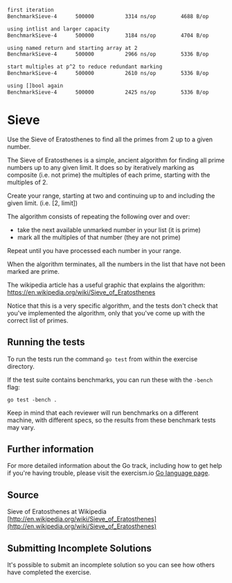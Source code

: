 ```bash 
first iteration
BenchmarkSieve-4   	  500000	      3314 ns/op	    4688 B/op	      10 allocs/op

using intlist and larger capacity
BenchmarkSieve-4   	  500000	      3184 ns/op	    4704 B/op	      11 allocs/op

using named return and starting array at 2
BenchmarkSieve-4   	  500000	      2966 ns/op	    5336 B/op	      22 allocs/op

start multiples at p^2 to reduce redundant marking
BenchmarkSieve-4   	  500000	      2610 ns/op	    5336 B/op	      22 allocs/op

using []bool again 
BenchmarkSieve-4   	  500000	      2425 ns/op	    5336 B/op	      22 allocs/op

```
# Sieve

Use the Sieve of Eratosthenes to find all the primes from 2 up to a given
number.

The Sieve of Eratosthenes is a simple, ancient algorithm for finding all
prime numbers up to any given limit. It does so by iteratively marking as
composite (i.e. not prime) the multiples of each prime,
starting with the multiples of 2.

Create your range, starting at two and continuing up to and including the given limit. (i.e. [2, limit])

The algorithm consists of repeating the following over and over:

- take the next available unmarked number in your list (it is prime)
- mark all the multiples of that number (they are not prime)

Repeat until you have processed each number in your range.

When the algorithm terminates, all the numbers in the list that have not
been marked are prime.

The wikipedia article has a useful graphic that explains the algorithm:
https://en.wikipedia.org/wiki/Sieve_of_Eratosthenes

Notice that this is a very specific algorithm, and the tests don't check
that you've implemented the algorithm, only that you've come up with the
correct list of primes.

## Running the tests

To run the tests run the command `go test` from within the exercise directory.

If the test suite contains benchmarks, you can run these with the `-bench`
flag:

    go test -bench .

Keep in mind that each reviewer will run benchmarks on a different machine, with
different specs, so the results from these benchmark tests may vary.

## Further information

For more detailed information about the Go track, including how to get help if
you're having trouble, please visit the exercism.io [Go language page](http://exercism.io/languages/go/about).

## Source

Sieve of Eratosthenes at Wikipedia [http://en.wikipedia.org/wiki/Sieve_of_Eratosthenes](http://en.wikipedia.org/wiki/Sieve_of_Eratosthenes)

## Submitting Incomplete Solutions
It's possible to submit an incomplete solution so you can see how others have completed the exercise.
